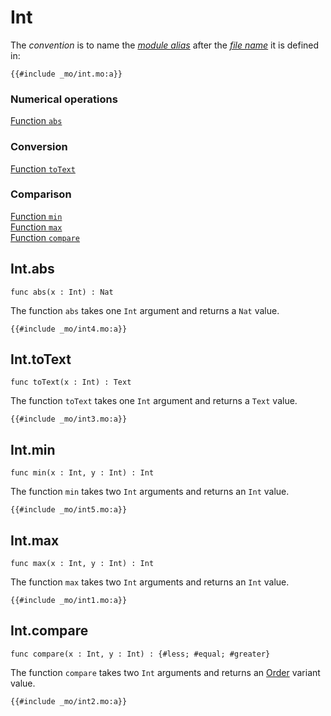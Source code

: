# Int

The _convention_ is to name the [_module alias_](/common-programming-concepts/modules.html#imports) after the [_file name_](/common-programming-concepts/modules.html#imports) it is defined in:

```motoko
{{#include _mo/int.mo:a}}
```

### Numerical operations

[Function `abs`](#intabs)

### Conversion

[Function `toText`](#inttotext)

### Comparison

[Function `min`](#intmin)  
[Function `max`](#intmax)  
[Function `compare`](#intcompare)

## Int.abs

```motoko,
func abs(x : Int) : Nat
```

The function `abs` takes one `Int` argument and returns a `Nat` value.

```motoko, run
{{#include _mo/int4.mo:a}}
```

## Int.toText

```motoko,
func toText(x : Int) : Text
```

The function `toText` takes one `Int` argument and returns a `Text` value.

```motoko, run
{{#include _mo/int3.mo:a}}
```

## Int.min

```motoko,
func min(x : Int, y : Int) : Int
```

The function `min` takes two `Int` arguments and returns an `Int` value.

```motoko, run
{{#include _mo/int5.mo:a}}
```

## Int.max

```motoko,
func max(x : Int, y : Int) : Int
```

The function `max` takes two `Int` arguments and returns an `Int` value.

```motoko, run
{{#include _mo/int1.mo:a}}
```

## Int.compare

```motoko,
func compare(x : Int, y : Int) : {#less; #equal; #greater}
```

The function `compare` takes two `Int` arguments and returns an [Order](/base-library/utils/order.html) variant value.

```motoko, run
{{#include _mo/int2.mo:a}}
```

